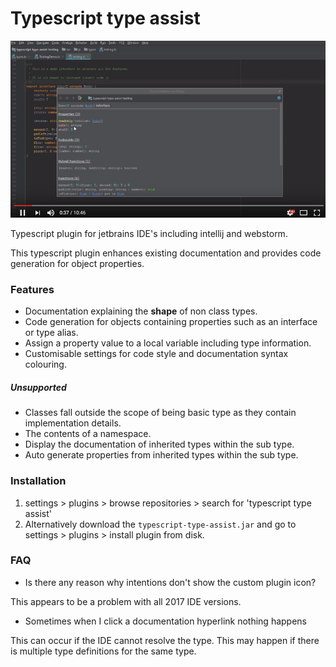 # Typescript type assist

[![Youtube demo](https://github.com/mjstewart/typescript-type-assist/blob/master/resources/plugin-demo.png)](https://www.youtube.com/watch?v=wXIGN6lF8JI&feature=youtu.be "Plugin demo")

Typescript plugin for jetbrains IDE's including intellij and webstorm.

This typescript plugin enhances existing documentation and provides code generation for object properties.

### Features

* Documentation explaining the **shape** of non class types.
* Code generation for objects containing properties such as an interface or type alias.
* Assign a property value to a local variable including type information.
* Customisable settings for code style and documentation syntax colouring.

##### Unsupported

* Classes fall outside the scope of being basic type as they contain implementation details.
* The contents of a namespace.
* Display the documentation of inherited types within the sub type.
* Auto generate properties from inherited types within the sub type.

### Installation
1. settings > plugins > browse repositories > search for 'typescript type assist'
2. Alternatively download the `typescript-type-assist.jar` and go to settings > plugins > install plugin from disk. 

### FAQ

* Is there any reason why intentions don't show the custom plugin icon?

This appears to be a problem with all 2017 IDE versions.

* Sometimes when I click a documentation hyperlink nothing happens

This can occur if the IDE cannot resolve the type. This may happen if there is multiple type definitions for the 
same type.


